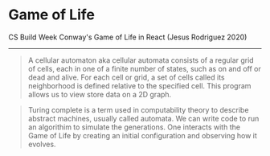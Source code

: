 
# Game of Life

CS Build Week Conway's Game of Life in React (Jesus Rodriguez 2020)

---

> A cellular automaton aka cellular automata consists of a regular grid of cells, each in one of a finite number of states, such as on and off or dead and alive. For each cell or grid, a set of cells called its neighborhood is defined relative to the specified cell. This program allows us to view store data on a 2D graph.

>Turing complete is a term used in computability theory to describe abstract machines, usually called automata. We can write code to run an algorithim to simulate the generations. One interacts with the Game of Life by creating an initial configuration and observing how it evolves.
